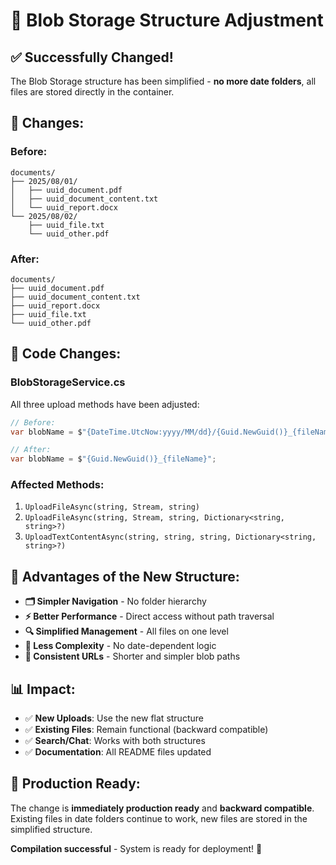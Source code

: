 # 📁 Blob Storage Structure Adjustment

## ✅ **Successfully Changed!**

The Blob Storage structure has been simplified - **no more date folders**, all files are stored directly in the container.

## 🔧 **Changes:**

### **Before:**
```
documents/
├── 2025/08/01/
│   ├── uuid_document.pdf
│   ├── uuid_document_content.txt
│   └── uuid_report.docx
└── 2025/08/02/
    ├── uuid_file.txt
    └── uuid_other.pdf
```

### **After:**
```
documents/
├── uuid_document.pdf
├── uuid_document_content.txt
├── uuid_report.docx
├── uuid_file.txt
└── uuid_other.pdf
```

## 📝 **Code Changes:**

### **BlobStorageService.cs**
All three upload methods have been adjusted:

```csharp
// Before:
var blobName = $"{DateTime.UtcNow:yyyy/MM/dd}/{Guid.NewGuid()}_{fileName}";

// After:
var blobName = $"{Guid.NewGuid()}_{fileName}";
```

### **Affected Methods:**
1. `UploadFileAsync(string, Stream, string)`
2. `UploadFileAsync(string, Stream, string, Dictionary<string, string>?)`
3. `UploadTextContentAsync(string, string, string, Dictionary<string, string>?)`

## 🎯 **Advantages of the New Structure:**

- **🗂️ Simpler Navigation** - No folder hierarchy
- **⚡ Better Performance** - Direct access without path traversal
- **🔍 Simplified Management** - All files on one level
- **💾 Less Complexity** - No date-dependent logic
- **🔄 Consistent URLs** - Shorter and simpler blob paths

## 📊 **Impact:**

- ✅ **New Uploads**: Use the new flat structure
- ✅ **Existing Files**: Remain functional (backward compatible)
- ✅ **Search/Chat**: Works with both structures
- ✅ **Documentation**: All README files updated

## 🚀 **Production Ready:**

The change is **immediately production ready** and **backward compatible**. Existing files in date folders continue to work, new files are stored in the simplified structure.

**Compilation successful** - System is ready for deployment! 🎉
